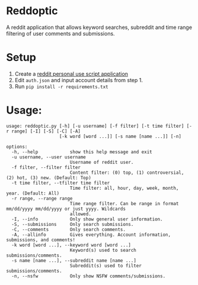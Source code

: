 # Reddoptic
A reddit application that allows keyword searches, subreddit and time range filtering of user comments and submissions. 

# Setup
1. Create a [reddit personal use script application](https://www.reddit.com/prefs/apps/)
2. Edit `auth.json` and input account details from step 1.
3. Run `pip install -r requirements.txt`

# Usage:
```
usage: reddoptic.py [-h] [-u username] [-f filter] [-t time filter] [-r range] [-I] [-S] [-C] [-A]
                    [-k word [word ...]] [-s name [name ...]] [-n]

options:
  -h, --help            show this help message and exit
  -u username, --user username
                        Username of reddit user.
  -f filter, --filter filter
                        Content filter: (0) top, (1) controversial, (2) hot, (3) new. (Default: Top)
  -t time filter, --tfilter time filter
                        Time filter: all, hour, day, week, month, year. (Default: All)
  -r range, --range range
                        Time range filter. Can be range in format mm/dd/yyyy mm/dd/yyyy or just yyyy. Wildcards
                        allowed.
  -I, --info            Only show general user information.
  -S, --submissions     Only search submissions.
  -C, --comments        Only search comments.
  -A, --allinfo         Gives everything. Account information, submissions, and comments!
  -k word [word ...], --keyword word [word ...]
                        Keyword(s) used to search submissions/comments.
  -s name [name ...], --subreddit name [name ...]
                        Subreddit(s) used to filter submissions/comments.
  -n, --nsfw            Only show NSFW comments/submissions.
  ```
